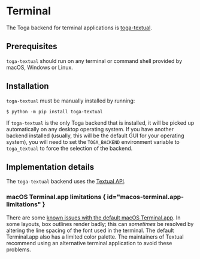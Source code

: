 # Terminal

The Toga backend for terminal applications is
[toga-textual](https://github.com/beeware/toga/tree/main/textual).

## Prerequisites

`toga-textual` should run on any terminal or command shell provided by
macOS, Windows or Linux.

## Installation

`toga-textual` must be manually installed by running:

```console
$ python -m pip install toga-textual
```

If `toga-textual` is the only Toga backend that is installed, it will be
picked up automatically on any desktop operating system. If you have
another backend installed (usually, this will be the default GUI for
your operating system), you will need to set the `TOGA_BACKEND`
environment variable to `toga_textual` to force the selection of the
backend.

## Implementation details

The `toga-textual` backend uses the [Textual
API](https://textual.textualize.io).

### macOS Terminal.app limitations  { id="macos-terminal.app-limitations" }

There are some [known issues with the default macOS
Terminal.app](https://github.com/Textualize/textual/blob/main/FAQ.md#why-doesnt-textual-look-good-on-macos).
In some layouts, box outlines render badly; this can *sometimes* be
resolved by altering the line spacing of the font used in the terminal.
The default Terminal.app also has a limited color palette. The
maintainers of Textual recommend using an alternative terminal
application to avoid these problems.
